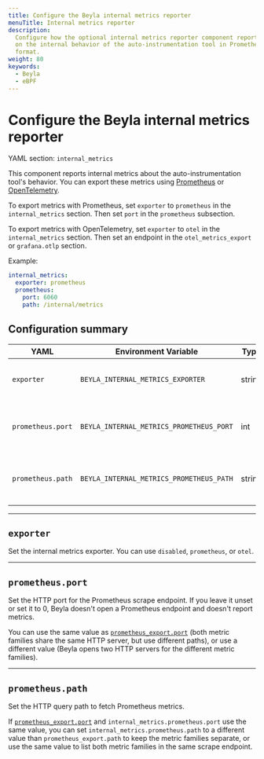 ```yaml
---
title: Configure the Beyla internal metrics reporter
menuTitle: Internal metrics reporter
description:
  Configure how the optional internal metrics reporter component reports metrics
  on the internal behavior of the auto-instrumentation tool in Prometheus
  format.
weight: 80
keywords:
  - Beyla
  - eBPF
---
```


# Configure the Beyla internal metrics reporter

YAML section: `internal_metrics`

This component reports internal metrics about the auto-instrumentation tool's
behavior. You can export these metrics using
[Prometheus](https://prometheus.io/) or
[OpenTelemetry](https://opentelemetry.io/).

To export metrics with Prometheus, set `exporter` to `prometheus` in the
`internal_metrics` section. Then set `port` in the `prometheus` subsection.

To export metrics with OpenTelemetry, set `exporter` to `otel` in the
`internal_metrics` section. Then set an endpoint in the `otel_metrics_export` or
`grafana.otlp` section.

Example:

```yaml
internal_metrics:
  exporter: prometheus
  prometheus:
    port: 6060
    path: /internal/metrics
```

## Configuration summary

| YAML              | Environment Variable                     | Type   | Default             | Summary                                                      |
| ----------------- | ---------------------------------------- | ------ | ------------------- | ------------------------------------------------------------ |
| `exporter`        | `BEYLA_INTERNAL_METRICS_EXPORTER`        | string | `disabled`          | [Selects the internal metrics exporter.](#exporter)          |
| `prometheus.port` | `BEYLA_INTERNAL_METRICS_PROMETHEUS_PORT` | int    | (unset)             | [HTTP port for Prometheus scrape endpoint.](#prometheusport) |
| `prometheus.path` | `BEYLA_INTERNAL_METRICS_PROMETHEUS_PATH` | string | `/internal/metrics` | [HTTP query path for Prometheus metrics.](#prometheuspath)   |

---

## `exporter`

Set the internal metrics exporter. You can use `disabled`, `prometheus`, or
`otel`.

---

## `prometheus.port`

Set the HTTP port for the Prometheus scrape endpoint. If you leave it unset or
set it to 0, Beyla doesn't open a Prometheus endpoint and doesn't report
metrics.

You can use the same value as
[`prometheus_export.port`](../export-data/#prometheus-http-endpoint) (both
metric families share the same HTTP server, but use different paths), or use a
different value (Beyla opens two HTTP servers for the different metric
families).

---

## `prometheus.path`

Set the HTTP query path to fetch Prometheus metrics.

If [`prometheus_export.port`](../export-data/#prometheus-http-endpoint) and
`internal_metrics.prometheus.port` use the same value, you can set
`internal_metrics.prometheus.path` to a different value than
`prometheus_export.path` to keep the metric families separate, or use the same
value to list both metric families in the same scrape endpoint.
